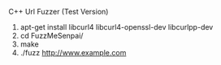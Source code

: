 C++ Url Fuzzer (Test Version)

1. apt-get install libcurl4 libcurl4-openssl-dev libcurlpp-dev 
2. cd FuzzMeSenpai/
3. make
4. ./fuzz http://www.example.com


